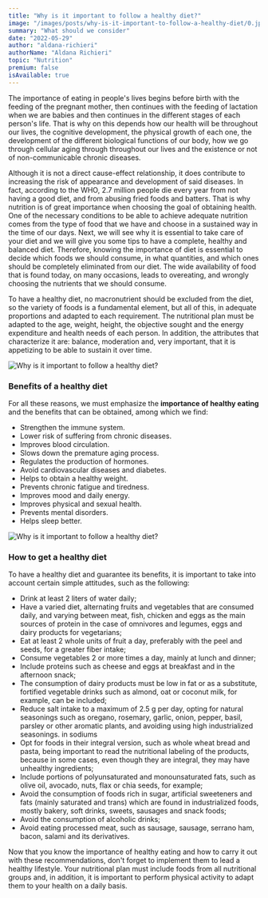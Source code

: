 ```yaml
---
title: "Why is it important to follow a healthy diet?"
image: "/images/posts/why-is-it-important-to-follow-a-healthy-diet/0.jpg"
summary: "What should we consider"
date: "2022-05-29"
author: "aldana-richieri"
authorName: "Aldana Richieri"
topic: "Nutrition"
premium: false
isAvailable: true
---
```


The importance of eating in people's lives begins before birth with the feeding of the pregnant mother, then continues with the feeding of lactation when we are babies and then continues in the different stages of each person's life. That is why on this depends how our health will be throughout our lives, the cognitive development, the physical growth of each one, the development of the different biological functions of our body, how we go through cellular aging through throughout our lives and the existence or not of non-communicable chronic diseases.

Although it is not a direct cause-effect relationship, it does contribute to increasing the risk of appearance and development of said diseases. In fact, according to the WHO, 2.7 million people die every year from not having a good diet, and from abusing fried foods and batters.
That is why nutrition is of great importance when choosing the goal of obtaining health. One of the necessary conditions to be able to achieve adequate nutrition comes from the type of food that we have and choose in a sustained way in the time of our days.
Next, we will see why it is essential to take care of your diet and we will give you some tips to have a complete, healthy and balanced diet.
Therefore, knowing the importance of diet is essential to decide which foods we should consume, in what quantities, and which ones should be completely eliminated from our diet. The wide availability of food that is found today, on many occasions, leads to overeating, and wrongly choosing the nutrients that we should consume.

To have a healthy diet, no macronutrient should be excluded from the diet, so the variety of foods is a fundamental element, but all of this, in adequate proportions and adapted to each requirement. The nutritional plan must be adapted to the age, weight, height, the objective sought and the energy expenditure and health needs of each person. In addition, the attributes that characterize it are: balance, moderation and, very important, that it is appetizing to be able to sustain it over time.

![Why is it important to follow a healthy diet?](/images/posts/why-is-it-important-to-follow-a-healthy-diet/1.jpg)

### **Benefits of a healthy diet**

For all these reasons, we must emphasize the **importance of healthy eating** and the benefits that can be obtained, among which we find:

- Strengthen the immune system.
- Lower risk of suffering from chronic diseases.
- Improves blood circulation.
- Slows down the premature aging process.
- Regulates the production of hormones.
- Avoid cardiovascular diseases and diabetes.
- Helps to obtain a healthy weight.
- Prevents chronic fatigue and tiredness.
- Improves mood and daily energy.
- Improves physical and sexual health.
- Prevents mental disorders.
- Helps sleep better.

![Why is it important to follow a healthy diet?](/images/posts/why-is-it-important-to-follow-a-healthy-diet/2.jpg)

### **How to get a healthy diet**

To have a healthy diet and guarantee its benefits, it is important to take into account certain simple attitudes, such as the following:

- Drink at least 2 liters of water daily;
- Have a varied diet, alternating fruits and vegetables that are consumed daily, and varying between meat, fish, chicken and eggs as the main sources of protein in the case of omnivores and legumes, eggs and dairy products for vegetarians;
- Eat at least 2 whole units of fruit a day, preferably with the peel and seeds, for a greater fiber intake;
- Consume vegetables 2 or more times a day, mainly at lunch and dinner;
- Include proteins such as cheese and eggs at breakfast and in the afternoon snack;
- The consumption of dairy products must be low in fat or as a substitute, fortified vegetable drinks such as almond, oat or coconut milk, for example, can be included;
- Reduce salt intake to a maximum of 2.5 g per day, opting for natural seasonings such as oregano, rosemary, garlic, onion, pepper, basil, parsley or other aromatic plants, and avoiding using high industrialized seasonings. in sodiums
- Opt for foods in their integral version, such as whole wheat bread and pasta, being important to read the nutritional labeling of the products, because in some cases, even though they are integral, they may have unhealthy ingredients;
- Include portions of polyunsaturated and monounsaturated fats, such as olive oil, avocado, nuts, flax or chia seeds, for example;
- Avoid the consumption of foods rich in sugar, artificial sweeteners and fats (mainly saturated and trans) which are found in industrialized foods, mostly bakery, soft drinks, sweets, sausages and snack foods;
- Avoid the consumption of alcoholic drinks;
- Avoid eating processed meat, such as sausage, sausage, serrano ham, bacon, salami and its derivatives.

Now that you know the importance of healthy eating and how to carry it out with these recommendations, don't forget to implement them to lead a healthy lifestyle. Your nutritional plan must include foods from all nutritional groups and, in addition, it is important to perform physical activity to adapt them to your health on a daily basis.
